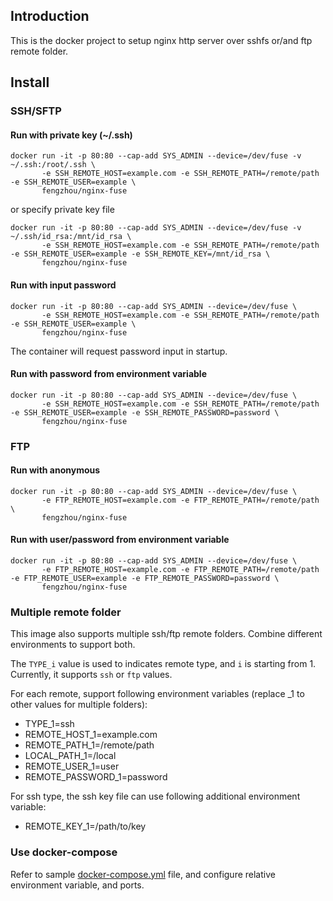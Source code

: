 Introduction
-----
This is the docker project to setup nginx http server over sshfs or/and ftp remote folder.

Install
-----
### SSH/SFTP
#### Run with private key (~/.ssh)
```
docker run -it -p 80:80 --cap-add SYS_ADMIN --device=/dev/fuse -v ~/.ssh:/root/.ssh \
       -e SSH_REMOTE_HOST=example.com -e SSH_REMOTE_PATH=/remote/path -e SSH_REMOTE_USER=example \
       fengzhou/nginx-fuse
```

or specify private key file
```
docker run -it -p 80:80 --cap-add SYS_ADMIN --device=/dev/fuse -v ~/.ssh/id_rsa:/mnt/id_rsa \
       -e SSH_REMOTE_HOST=example.com -e SSH_REMOTE_PATH=/remote/path -e SSH_REMOTE_USER=example -e SSH_REMOTE_KEY=/mnt/id_rsa \
       fengzhou/nginx-fuse
```
#### Run with input password
```
docker run -it -p 80:80 --cap-add SYS_ADMIN --device=/dev/fuse \
       -e SSH_REMOTE_HOST=example.com -e SSH_REMOTE_PATH=/remote/path -e SSH_REMOTE_USER=example \
       fengzhou/nginx-fuse
```
The container will request password input in startup.
#### Run with password from environment variable
```
docker run -it -p 80:80 --cap-add SYS_ADMIN --device=/dev/fuse \
       -e SSH_REMOTE_HOST=example.com -e SSH_REMOTE_PATH=/remote/path -e SSH_REMOTE_USER=example -e SSH_REMOTE_PASSWORD=password \
       fengzhou/nginx-fuse
```

### FTP
#### Run with anonymous
```
docker run -it -p 80:80 --cap-add SYS_ADMIN --device=/dev/fuse \
       -e FTP_REMOTE_HOST=example.com -e FTP_REMOTE_PATH=/remote/path \
       fengzhou/nginx-fuse
```
#### Run with user/password from environment variable
```
docker run -it -p 80:80 --cap-add SYS_ADMIN --device=/dev/fuse \
       -e FTP_REMOTE_HOST=example.com -e FTP_REMOTE_PATH=/remote/path -e FTP_REMOTE_USER=example -e FTP_REMOTE_PASSWORD=password \
       fengzhou/nginx-fuse
```

### Multiple remote folder
This image also supports multiple ssh/ftp remote folders. Combine different environments to support both.

The `TYPE_i` value is used to indicates remote type, and `i` is starting from 1. Currently, it supports `ssh` or `ftp` values.

For each remote, support following environment variables (replace _1 to other values for multiple folders):
- TYPE_1=ssh
- REMOTE_HOST_1=example.com
- REMOTE_PATH_1=/remote/path
- LOCAL_PATH_1=/local
- REMOTE_USER_1=user
- REMOTE_PASSWORD_1=password

For ssh type, the ssh key file can use following additional environment variable:
- REMOTE_KEY_1=/path/to/key

### Use docker-compose
Refer to sample [docker-compose.yml](https://github.com/feng-zh/docker-nginx-fuse/blob/master/docker-compose.yml) file, and configure relative environment variable, and ports.
